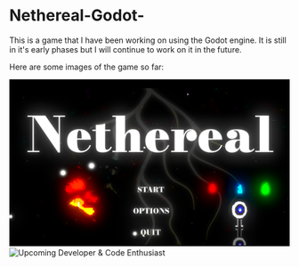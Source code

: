# Nethereal-Godot-

This is a game that I have been working on using the Godot engine. It is still in it's early phases but I will continue to work on it in the future.

Here are some images of the game so far:

![images1](assets/images/images1.png)
![Upcoming Developer & Code Enthusiast](Portfolio_Vite/src/assets/image.png)
